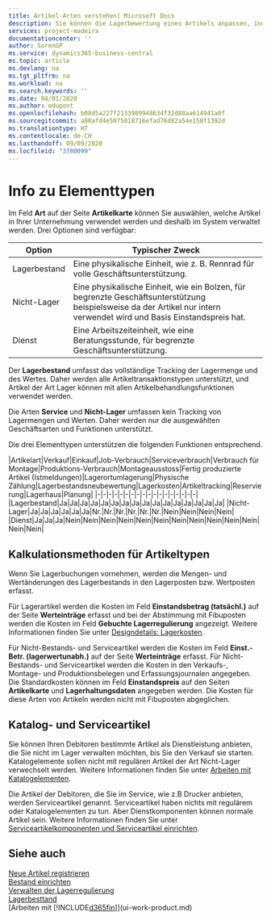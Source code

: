 ```yaml
---
title: Artikel-Arten verstehen| Microsoft Docs
description: Sie können die Lagerbewertung eines Artikels anpassen, indem Sie die FIFO. oder " Standard "oder Durchschnittskostenmethode anwenden, z. B. wenn Artikelkosten für Gründe, die keine Transaktionen betreffen, ändern.
services: project-madeira
documentationcenter: ''
author: SorenGP
ms.service: dynamics365-business-central
ms.topic: article
ms.devlang: na
ms.tgt_pltfrm: na
ms.workload: na
ms.search.keywords: ''
ms.date: 04/01/2020
ms.author: edupont
ms.openlocfilehash: b08d5a227f2133989948634f32d88aa614941a0f
ms.sourcegitcommit: a80afd4e5075018716efad76d82a54e158f1392d
ms.translationtype: HT
ms.contentlocale: de-CH
ms.lasthandoff: 09/09/2020
ms.locfileid: "3780099"
---
```

# <a name="about-item-types"></a>Info zu Elementtypen
Im Feld **Art** auf der Seite **Artikelkarte** können Sie auswählen, welche Artikel in Ihrer Unternehmung verwendet werden und deshalb im System verwaltet werden. Drei Optionen sind verfügbar:

|Option|Typischer Zweck|
|------|-----------|
|Lagerbestand|Eine physikalische Einheit, wie z. B. Rennrad für volle Geschäftsunterstützung.|
|Nicht-Lager|Eine physikalische Einheit, wie ein Bolzen, für begrenzte Geschäftsunterstützung beispielsweise da der Artikel nur intern verwendet wird und Basis Einstandspreis hat.|
|Dienst|Eine Arbeitszeiteinheit, wie eine Beratungsstunde, für begrenzte Geschäftsunterstützung.|

Der **Lagerbestand** umfasst das vollständige Tracking der Lagermenge und des Wertes. Daher werden alle Artikeltransaktionstypen unterstützt, und Artikel der Art Lager können mit allen Artikelbehandlungsfunktionen verwendet werden.

Die Arten **Service** und **Nicht-Lager** umfassen kein Tracking von Lagermengen und Werten. Daher werden nur die ausgewählten Geschäftsarten und Funktionen unterstützt.

Die drei Elementtypen unterstützen die folgenden Funktionen entsprechend.

|Artikelart|Verkauf|Einkauf|Job-Verbrauch|Serviceverbrauch|Verbrauch für Montage|Produktions-Verbrauch|Montageausstoss|Fertig produzierte Artikel (Istmeldungen)|Lagerortumlagerung|Physische Zählung|Lagerbestandsneubewertung|Lagerkosten|Artikeltracking|Reservierung|Lagerhaus|Planung|
|-|-|-|-|-|-|-|-|-|-|-|-|-|-|-|-|-|-|
|Lagerbestand|Ja|Ja|Ja|Ja|Ja|Ja|Ja|Ja|Ja|Ja|Ja|Ja|Ja|Ja|Ja|Ja|
|Nicht-Lager|Ja|Ja|Ja|Ja|Ja|Ja|Nr.|Nr.|Nr.|Nr.|Nr.|Nr.|Nein|Nein|Nein|Nein|
|Dienst|Ja|Ja|Ja|Nein|Nein|Nein|Nein|Nein|Nein|Nein|Nein|Nein|Nein|Nein|Nein|Nein|

## <a name="costing-methods-for-types-of-items"></a>Kalkulationsmethoden für Artikeltypen
Wenn Sie Lagerbuchungen vornehmen, werden die Mengen- und Wertänderungen des Lagerbestands in den Lagerposten bzw. Wertposten erfasst. 

Für Lagerartikel werden die Kosten im Feld **Einstandsbetrag (tatsächl.)** auf der Seite **Werteinträge** erfasst und bei der Abstimmung mit Fibuposten werden die Kosten im Feld **Gebuchte Lagerregulierung** angezeigt. Weitere Informationen finden Sie unter [Designdetails: Lagerkosten](design-details-inventory-costing.md).

Für Nicht-Bestands- und Serviceartikel werden die Kosten im Feld **Einst.-Betr. (lagerwertunabh.)** auf der Seite **Werteinträge** erfasst. Für Nicht-Bestands- und Serviceartikel werden die Kosten in den Verkaufs-, Montage- und Produktionsbelegen und Erfassungsjournalen angegeben. Die Standardkosten können im Feld **Einstandspreis** auf den Seiten **Artikelkarte** und **Lagerhaltungsdaten** angegeben werden. Die Kosten für diese Arten von Artikeln werden nicht mit Fibuposten abgeglichen. 

## <a name="catalog-and-service-items"></a>Katalog- und Serviceartikel
Sie können Ihren Debitoren bestimmte Artikel als Dienstleistung anbieten, die Sie nicht im Lager verwalten möchten, bis Sie den Verkauf sie starten. Katalogelemente sollen nicht mit regulären Artikel der Art Nicht-Lager verwechselt werden. Weitere Informationen finden Sie unter [Arbeiten mit Katalogelementen](inventory-how-work-nonstock-items.md).

Die Artikel der Debitoren, die Sie im Service, wie z.B Drucker anbieten, werden Serviceartikel genannt. Serviceartikel haben nichts mit regulärem oder Katalogelementen zu tun. Aber Dienstkomponenten können normale Artikel sein. Weitere Informationen finden Sie unter [Serviceartikelkomponenten und Serviceartikel einrichten](service-how-setup-service-items.md).

## <a name="see-also"></a>Siehe auch
[Neue Artikel registrieren](inventory-how-register-new-items.md)  
[Bestand einrichten](inventory-setup-inventory.md)  
[Verwalten der Lagerregulierung](finance-manage-inventory-costs.md)  
[Lagerbesttand](inventory-manage-inventory.md)  
[Arbeiten mit [!INCLUDE[d365fin](includes/d365fin_md.md)]](ui-work-product.md)
